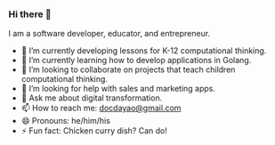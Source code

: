 ### Hi there 👋

I am a software developer, educator, and entrepreneur.

- 🔭 I’m currently developing lessons for K-12 computational thinking.
- 🌱 I’m currently learning how to develop applications in Golang.
- 👯 I’m looking to collaborate on projects that teach children computational thinking. 
- 🤔 I’m looking for help with sales and marketing apps.
- 💬 Ask me about digital transformation.
- 📫 How to reach me: docdayao@gmail.com
- 😄 Pronouns: he/him/his
- ⚡ Fun fact: Chicken curry dish? Can do!

